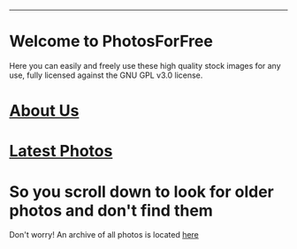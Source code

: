 ***
# Welcome to PhotosForFree

Here you can easily and freely use these high quality stock images for any use, fully licensed against the GNU GPL v3.0 license. 

# [About Us](about.md)

# [Latest Photos](latestphotos.md)

# So you scroll down to look for older photos and don't find them
Don't worry! An archive of all photos is located <a href="https://eshanepicfighter.github.io/PhotosForFreeArchive" title="Archive link">here</a>
